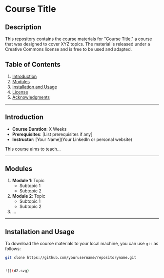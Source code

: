 # Course Title

## Description

This repository contains the course materials for "Course Title," a course that was designed to cover XYZ topics. The material is released under a Creative Commons license and is free to be used and adapted.

## Table of Contents

1. [Introduction](#introduction)
2. [Modules](#modules)
3. [Installation and Usage](#installation-and-usage)
4. [License](#license)
5. [Acknowledgments](#acknowledgments)

---

## Introduction

- **Course Duration**: X Weeks
- **Prerequisites**: [List prerequisites if any]
- **Instructor**: [Your Name](Your LinkedIn or personal website)

This course aims to teach...

---

## Modules

1. **Module 1**: Topic
    - Subtopic 1
    - Subtopic 2
2. **Module 2**: Topic
    - Subtopic 1
    - Subtopic 2
3. ...

---

## Installation and Usage

To download the course materials to your local machine, you can use `git` as follows:

```bash
git clone https://github.com/yourusername/repositoryname.git


![](d2.svg)